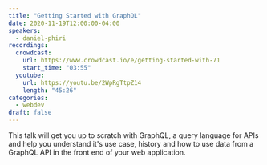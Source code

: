 ```yaml
---
title: "Getting Started with GraphQL"
date: 2020-11-19T12:00:00-04:00
speakers:
  - daniel-phiri
recordings:
  crowdcast:
    url: https://www.crowdcast.io/e/getting-started-with-71
    start_time: "03:55"
  youtube:
    url: https://youtu.be/2WpRgTtpZ14
    length: "45:26"
categories:
  - webdev
draft: false
---
```


This talk will get you up to scratch with GraphQL, a query language for APIs and help you understand it's use case, history and how to use data from a GraphQL API in the front end of your web application.
